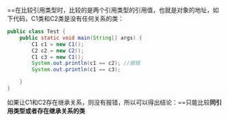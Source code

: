 ==在比较引用类型时，比较的是两个引用类型的引用值，也就是对象的地址，如下代码，C1类和C2类是没有任何关系的类：

```java
public class Test {
    public static void main(String[] args) {
        C1 c1 = new C1();
        C2 c2 = new C2();
        C1 c3 = new C1();
        System.out.println(c1 == c2); //报错
        System.out.println(c1 == c3);

    }
}
```

如果让C1和C2存在继承关系，则没有报错，所以可以得出结论：==只能比较**同引用类型或者存在继承关系的类**
